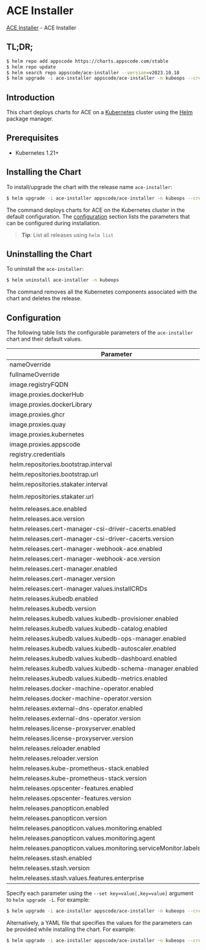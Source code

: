# ACE Installer

[ACE Installer](https://github.com/bytebuilders/installer) - ACE Installer

## TL;DR;

```bash
$ helm repo add appscode https://charts.appscode.com/stable
$ helm repo update
$ helm search repo appscode/ace-installer --version=v2023.10.18
$ helm upgrade -i ace-installer appscode/ace-installer -n kubeops --create-namespace --version=v2023.10.18
```

## Introduction

This chart deploys charts for ACE on a [Kubernetes](http://kubernetes.io) cluster using the [Helm](https://helm.sh) package manager.

## Prerequisites

- Kubernetes 1.21+

## Installing the Chart

To install/upgrade the chart with the release name `ace-installer`:

```bash
$ helm upgrade -i ace-installer appscode/ace-installer -n kubeops --create-namespace --version=v2023.10.18
```

The command deploys charts for ACE on the Kubernetes cluster in the default configuration. The [configuration](#configuration) section lists the parameters that can be configured during installation.

> **Tip**: List all releases using `helm list`

## Uninstalling the Chart

To uninstall the `ace-installer`:

```bash
$ helm uninstall ace-installer -n kubeops
```

The command removes all the Kubernetes components associated with the chart and deletes the release.

## Configuration

The following table lists the configurable parameters of the `ace-installer` chart and their default values.

|                                Parameter                                 | Description |                         Default                         |
|--------------------------------------------------------------------------|-------------|---------------------------------------------------------|
| nameOverride                                                             |             | <code>""</code>                                         |
| fullnameOverride                                                         |             | <code>""</code>                                         |
| image.registryFQDN                                                       |             | <code>harbor.appscode.ninja</code>                      |
| image.proxies.dockerHub                                                  |             | <code>harbor.appscode.ninja/dockerhub</code>            |
| image.proxies.dockerLibrary                                              |             | <code>""</code>                                         |
| image.proxies.ghcr                                                       |             | <code>harbor.appscode.ninja/ghcr</code>                 |
| image.proxies.quay                                                       |             | <code>harbor.appscode.ninja/quay</code>                 |
| image.proxies.kubernetes                                                 |             | <code>harbor.appscode.ninja/k8s</code>                  |
| image.proxies.appscode                                                   |             | <code>harbor.appscode.ninja/ac</code>                   |
| registry.credentials                                                     |             | <code>{}</code>                                         |
| helm.repositories.bootstrap.interval                                     |             | <code>1h0m0s</code>                                     |
| helm.repositories.bootstrap.url                                          |             | <code>https://charts.appscode.com/stable</code>         |
| helm.repositories.stakater.interval                                      |             | <code>1h0m0s</code>                                     |
| helm.repositories.stakater.url                                           |             | <code>https://stakater.github.io/stakater-charts</code> |
| helm.releases.ace.enabled                                                |             | <code>false</code>                                      |
| helm.releases.ace.version                                                |             | <code>"v2023.10.18"</code>                              |
| helm.releases.cert-manager-csi-driver-cacerts.enabled                    |             | <code>true</code>                                       |
| helm.releases.cert-manager-csi-driver-cacerts.version                    |             | <code>"v2023.10.1"</code>                               |
| helm.releases.cert-manager-webhook-ace.enabled                           |             | <code>true</code>                                       |
| helm.releases.cert-manager-webhook-ace.version                           |             | <code>"v2023.10.18"</code>                              |
| helm.releases.cert-manager.enabled                                       |             | <code>true</code>                                       |
| helm.releases.cert-manager.version                                       |             | <code>"v1.11.0"</code>                                  |
| helm.releases.cert-manager.values.installCRDs                            |             | <code>true</code>                                       |
| helm.releases.kubedb.enabled                                             |             | <code>true</code>                                       |
| helm.releases.kubedb.version                                             |             | <code>"v2023.10.26-rc.0"</code>                         |
| helm.releases.kubedb.values.kubedb-provisioner.enabled                   |             | <code>true</code>                                       |
| helm.releases.kubedb.values.kubedb-catalog.enabled                       |             | <code>true</code>                                       |
| helm.releases.kubedb.values.kubedb-ops-manager.enabled                   |             | <code>true</code>                                       |
| helm.releases.kubedb.values.kubedb-autoscaler.enabled                    |             | <code>false</code>                                      |
| helm.releases.kubedb.values.kubedb-dashboard.enabled                     |             | <code>false</code>                                      |
| helm.releases.kubedb.values.kubedb-schema-manager.enabled                |             | <code>false</code>                                      |
| helm.releases.kubedb.values.kubedb-metrics.enabled                       |             | <code>false</code>                                      |
| helm.releases.docker-machine-operator.enabled                            |             | <code>true</code>                                       |
| helm.releases.docker-machine-operator.version                            |             | <code>"v2023.10.18"</code>                              |
| helm.releases.external-dns-operator.enabled                              |             | <code>true</code>                                       |
| helm.releases.external-dns-operator.version                              |             | <code>"v2023.10.1"</code>                               |
| helm.releases.license-proxyserver.enabled                                |             | <code>true</code>                                       |
| helm.releases.license-proxyserver.version                                |             | <code>"v2023.10.18"</code>                              |
| helm.releases.reloader.enabled                                           |             | <code>true</code>                                       |
| helm.releases.reloader.version                                           |             | <code>"v1.0.24"</code>                                  |
| helm.releases.kube-prometheus-stack.enabled                              |             | <code>true</code>                                       |
| helm.releases.kube-prometheus-stack.version                              |             | <code>""</code>                                         |
| helm.releases.opscenter-features.enabled                                 |             | <code>true</code>                                       |
| helm.releases.opscenter-features.version                                 |             | <code>"v2023.10.18"</code>                              |
| helm.releases.panopticon.enabled                                         |             | <code>true</code>                                       |
| helm.releases.panopticon.version                                         |             | <code>"v2023.10.1"</code>                               |
| helm.releases.panopticon.values.monitoring.enabled                       |             | <code>true</code>                                       |
| helm.releases.panopticon.values.monitoring.agent                         |             | <code>prometheus.io/operator</code>                     |
| helm.releases.panopticon.values.monitoring.serviceMonitor.labels.release |             | <code>kube-prometheus-stack</code>                      |
| helm.releases.stash.enabled                                              |             | <code>true</code>                                       |
| helm.releases.stash.version                                              |             | <code>"v2023.10.9"</code>                               |
| helm.releases.stash.values.features.enterprise                           |             | <code>true</code>                                       |


Specify each parameter using the `--set key=value[,key=value]` argument to `helm upgrade -i`. For example:

```bash
$ helm upgrade -i ace-installer appscode/ace-installer -n kubeops --create-namespace --version=v2023.10.18 --set image.registryFQDN=harbor.appscode.ninja
```

Alternatively, a YAML file that specifies the values for the parameters can be provided while
installing the chart. For example:

```bash
$ helm upgrade -i ace-installer appscode/ace-installer -n kubeops --create-namespace --version=v2023.10.18 --values values.yaml
```
